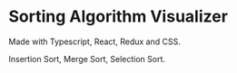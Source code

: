 # Sorting Algorithm Visualizer
Made with Typescript, React, Redux and CSS.

Insertion Sort, Merge Sort, Selection Sort.
